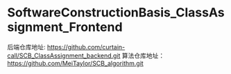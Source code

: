 # SoftwareConstructionBasis_ClassAssignment_Frontend

后端仓库地址: https://github.com/curtain-call/SCB_ClassAssignment_backend.git
算法仓库地址：https://github.com/MeiTaylor/SCB_algorithm.git
